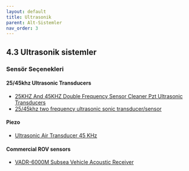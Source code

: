 ```yaml
---
layout: default
title: Ultrasonik
parent: Alt-Sistemler
nav_order: 3
---
```


## 4.3 Ultrasonik sistemler
### Sensör Seçenekleri
#### 25/45khz Ultrasonic Transducers
- [25KHZ And 45KHZ Double Frequency Sensor Cleaner Pzt Ultrasonic Transducers](https://www.alibaba.com/product-detail/25KHZ-And-45KHZ-Double-Frequency-Sensor_60788959520.html)
- [25/45khz two frequency ultrasonic sonic transducer/sensor](https://www.alibaba.com/product-detail/25-45khz-two-frequency-ultrasonic-sonic_60308262261.html)
#### Piezo
- [Ultrasonic Air Transducer 45 KHz](https://www.steminc.com/PZT/fr/ultrasonic-air-transducer-45-khz)
#### Commercial ROV sensors
- [VADR-6000M Subsea Vehicle Acoustic Receiver](https://www.rjeint.com/portfolio/vadr-6000m-subsea-vehicle-acoustic-receivers/)